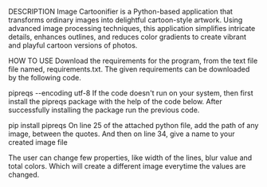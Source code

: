 DESCRIPTION
Image Cartoonifier is a Python-based application that transforms ordinary images into delightful cartoon-style artwork. Using advanced image processing techniques, this application simplifies intricate details, enhances outlines, and reduces color gradients to create vibrant and playful cartoon versions of photos.

HOW TO USE
Download the requirements for the program, from the text file file named, requirements.txt. The given requirements can be downloaded by the following code.

pipreqs --encoding utf-8 <PATH OF THE FILE>
If the code doesn't run on your system, then first install the pipreqs package with the help of the code below. After successfully installing the package run the previous code.

pip install pipreqs
On line 25 of the attached python file, add the path of any image, between the quotes. And then on line 34, give a name to your created image file

The user can change few properties, like width of the lines, blur value and total colors. Which will create a different image everytime the values are changed.
